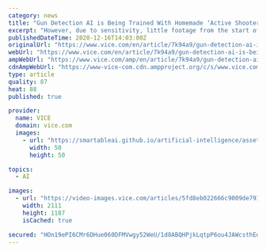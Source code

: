 ```yaml
---
category: news
title: "Gun Detection AI is Being Trained With Homemade ‘Active Shooter’ Videos"
excerpt: "However, due to sensitivity, little footage from the start of shootings is readily available ... The possibility is enough for Meredith Whittaker, faculty director of the AI Now Institute at New York University, to reject the use of the technology outright."
publishedDateTime: 2020-12-16T14:03:00Z
originalUrl: "https://www.vice.com/en/article/7k94a9/gun-detection-ai-is-being-trained-with-homemade-active-shooter-videos"
webUrl: "https://www.vice.com/en/article/7k94a9/gun-detection-ai-is-being-trained-with-homemade-active-shooter-videos"
ampWebUrl: "https://www.vice.com/amp/en/article/7k94a9/gun-detection-ai-is-being-trained-with-homemade-active-shooter-videos"
cdnAmpWebUrl: "https://www-vice-com.cdn.ampproject.org/c/s/www.vice.com/amp/en/article/7k94a9/gun-detection-ai-is-being-trained-with-homemade-active-shooter-videos"
type: article
quality: 87
heat: 88
published: true

provider:
  name: VICE
  domain: vice.com
  images:
    - url: "https://smartableai.github.io/artificial-intelligence/assets/images/organizations/vice.com-50x50.jpg"
      width: 50
      height: 50

topics:
  - AI

images:
  - url: "https://video-images.vice.com/articles/5fd8eb022666c9009de791e3/lede/1608054498616-screenshot-2020-12-14-at-60256-pm.png?crop=0.8829xw:0.9992xh;0xw,0xh"
    width: 2111
    height: 1187
    isCached: true

secured: "HOn19ePI6CMr6DHue060DFMVwgy52WeU/1d8ABQHPjkLqtpP6ou4JAWcsthEdPQ4YJk84Df26AFAr4WUdcX8JmBF7Zu8z+wDgafk6J0yuBJKyTshi6XQ3npScvP2POFCCBd3t/uxf7kvAzVj+6L/0sTnyauGXzqKcaLRVHRxc4qpQwBHGUKKLZkMMT1jrrRvIdBGgRXRlYEQeiIaVAUOu8J9oC5iqoxT4/5qZQ0pQwsi0SmCyz088JO1f43ShhVNtuM2GqQDN7o20KyY3/CmeKk5z5fBoZqXYDFbrLdWDBMyvldWilDufwUcO4NitrnJgIhVJE8ot6Prl/m5gbWlQOrHlm20+HIfbctS9Wx8SnI=;UneOHLSfnonpUI2buPCU1g=="
---
```


